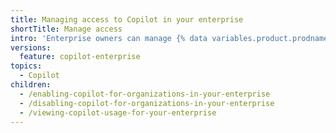 ```yaml
---
title: Managing access to Copilot in your enterprise
shortTitle: Manage access
intro: 'Enterprise owners can manage {% data variables.product.prodname_copilot_short %} for organizations in the enterprise.'
versions:
  feature: copilot-enterprise
topics:
  - Copilot
children:
  - /enabling-copilot-for-organizations-in-your-enterprise
  - /disabling-copilot-for-organizations-in-your-enterprise
  - /viewing-copilot-usage-for-your-enterprise
---
```

